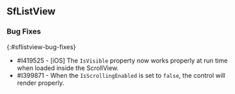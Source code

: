 ## SfListView

### Bug Fixes
{:#sflistview-bug-fixes}

* \#I419525 - [iOS] The `IsVisible` property now works properly at run time when loaded inside the ScrollView.
* \#I399871 - When the `IsScrollingEnabled` is set to `false`, the control will render properly.
